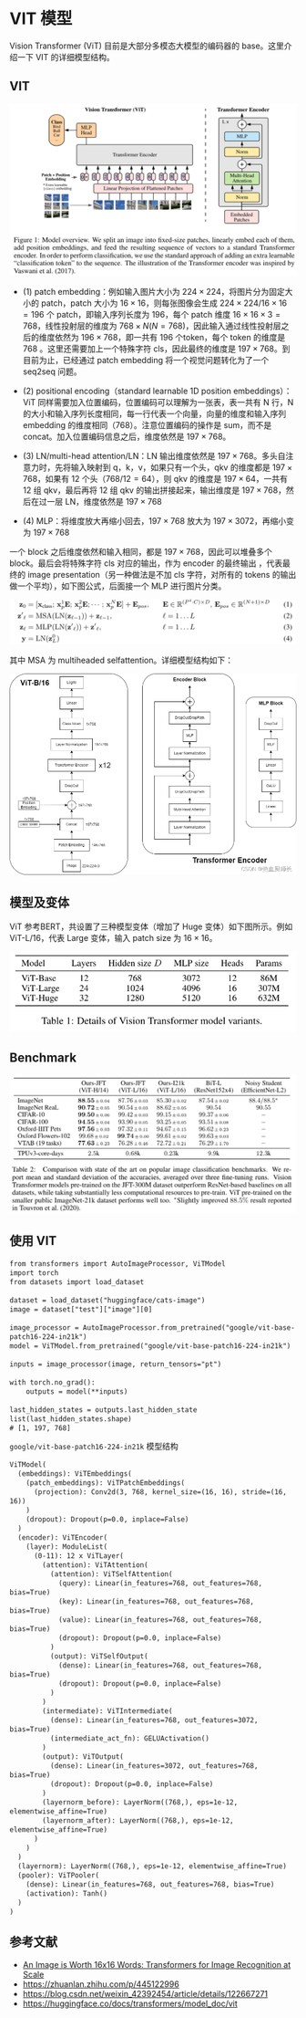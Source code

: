 # VIT 模型

Vision Transformer (ViT) 目前是大部分多模态大模型的编码器的 base。这里介绍一下 VIT 的详细模型结构。


## VIT

![](./assets/vit_model.png)

- (1) patch embedding：例如输入图片大小为 $224 \times 224$，将图片分为固定大小的 patch，patch 大小为 $16 \times 16$，则每张图像会生成 $224 \times 224 /16\times 16=196$ 个 patch，即输入序列长度为 $196$，每个 patch 维度 $16 \times 16 \times 3=768$，线性投射层的维度为 $768 \times N (N=768)$，因此输入通过线性投射层之后的维度依然为 $196 \times 768$，即一共有 $196$ 个token，每个 token 的维度是 $768$ 。这里还需要加上一个特殊字符 cls，因此最终的维度是 $197 \times 768$。到目前为止，已经通过 patch embedding 将一个视觉问题转化为了一个 seq2seq 问题。

- (2) positional encoding（standard learnable 1D position embeddings）：ViT 同样需要加入位置编码，位置编码可以理解为一张表，表一共有 N 行，N 的大小和输入序列长度相同，每一行代表一个向量，向量的维度和输入序列 embedding 的维度相同（768）。注意位置编码的操作是 sum，而不是 concat。加入位置编码信息之后，维度依然是 $197 \times 768$。

- (3) LN/multi-head attention/LN：LN 输出维度依然是 $197 \times 768$。多头自注意力时，先将输入映射到 q，k，v，如果只有一个头，qkv 的维度都是 $197\times768$，如果有 $12$ 个头（$768/12=64$），则 qkv 的维度是 $197\times64$，一共有 12 组 qkv，最后再将 12 组 qkv 的输出拼接起来，输出维度是 $197 \times 768$，然后在过一层 LN，维度依然是 $197\times768$

- (4) MLP：将维度放大再缩小回去，$197 \times 768$ 放大为 $197 \times 3072$，再缩小变为 $197 \times 768$

一个 block 之后维度依然和输入相同，都是 $197 \times 768$，因此可以堆叠多个block。最后会将特殊字符 cls 对应的输出，作为 encoder 的最终输出 ，代表最终的 image presentation（另一种做法是不加 cls 字符，对所有的 tokens 的输出做一个平均），如下图公式，后面接一个 MLP 进行图片分类。

![](./assets/vit_model_formula.png)

其中 MSA 为 multiheaded selfattention。详细模型结构如下：

![](./assets/vit_model_detail.png)

## 模型及变体

ViT 参考BERT，共设置了三种模型变体（增加了 Huge 变体）如下图所示。例如 ViT-L/16，代表 Large 变体，输入 patch size 为 $16 \times 16$。

![](./assets/vit_model_list.png)

## Benchmark

![](./assets/vit_model_benchmark.png)

## 使用 VIT

```
from transformers import AutoImageProcessor, ViTModel
import torch
from datasets import load_dataset

dataset = load_dataset("huggingface/cats-image")
image = dataset["test"]["image"][0]

image_processor = AutoImageProcessor.from_pretrained("google/vit-base-patch16-224-in21k")
model = ViTModel.from_pretrained("google/vit-base-patch16-224-in21k")

inputs = image_processor(image, return_tensors="pt")

with torch.no_grad():
    outputs = model(**inputs)

last_hidden_states = outputs.last_hidden_state
list(last_hidden_states.shape)
# [1, 197, 768]
```

`google/vit-base-patch16-224-in21k` 模型结构
```
ViTModel(
  (embeddings): ViTEmbeddings(
    (patch_embeddings): ViTPatchEmbeddings(
      (projection): Conv2d(3, 768, kernel_size=(16, 16), stride=(16, 16))
    )
    (dropout): Dropout(p=0.0, inplace=False)
  )
  (encoder): ViTEncoder(
    (layer): ModuleList(
      (0-11): 12 x ViTLayer(
        (attention): ViTAttention(
          (attention): ViTSelfAttention(
            (query): Linear(in_features=768, out_features=768, bias=True)
            (key): Linear(in_features=768, out_features=768, bias=True)
            (value): Linear(in_features=768, out_features=768, bias=True)
            (dropout): Dropout(p=0.0, inplace=False)
          )
          (output): ViTSelfOutput(
            (dense): Linear(in_features=768, out_features=768, bias=True)
            (dropout): Dropout(p=0.0, inplace=False)
          )
        )
        (intermediate): ViTIntermediate(
          (dense): Linear(in_features=768, out_features=3072, bias=True)
          (intermediate_act_fn): GELUActivation()
        )
        (output): ViTOutput(
          (dense): Linear(in_features=3072, out_features=768, bias=True)
          (dropout): Dropout(p=0.0, inplace=False)
        )
        (layernorm_before): LayerNorm((768,), eps=1e-12, elementwise_affine=True)
        (layernorm_after): LayerNorm((768,), eps=1e-12, elementwise_affine=True)
      )
    )
  )
  (layernorm): LayerNorm((768,), eps=1e-12, elementwise_affine=True)
  (pooler): ViTPooler(
    (dense): Linear(in_features=768, out_features=768, bias=True)
    (activation): Tanh()
  )
)
```


## 参考文献
- [An Image is Worth 16x16 Words: Transformers for Image Recognition at Scale](https://arxiv.org/abs/2010.11929)
- https://zhuanlan.zhihu.com/p/445122996
- https://blog.csdn.net/weixin_42392454/article/details/122667271
- https://huggingface.co/docs/transformers/model_doc/vit